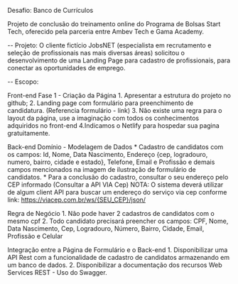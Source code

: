 Desafio: Banco de Currículos 

Projeto de conclusão do treinamento online do Programa de Bolsas Start Tech, oferecido pela parceria entre Ambev Tech e Gama Academy.

-- Projeto:
O cliente fictício JobsNET (especialista em recrutamento e seleção de profissionais nas mais diversas áreas) solicitou o desenvolvimento de uma Landing Page para cadastro de profissionais, para conectar as oportunidades de emprego.


-- Escopo: 

Front-end
Fase 1 - Criação da Página
    1. Apresentar a estrutura do projeto no github;
    2. Landing page com formulário para preenchimento de candidatura. (Referencia formulário - link)
    3. Não existe uma regra para o layout da página, use a imaginação com todos os conhecimentos adquiridos no front-end
    4.Indicamos o Netlify para hospedar sua pagina gratuitamente.


Back-end
Domínio - Modelagem de Dados
    * Cadastro de candidatos com os campos: Id, Nome, Data Nascimento, Endereço {cep, logradouro, numero, bairro, cidade e estado}, Telefone, Email e Profissão e demais campos mencionados na imagem de ilustração de formulário de candidatos.
    * Para a conclusão do cadastro, consultar o seu endereço pelo CEP informado (Consultar a API VIA Cep) NOTA: O sistema deverá utilizar de algum client API para buscar um endereço do serviço via cep conforme link: https://viacep.com.br/ws/{SEU_CEP}/json/

Regra de Negócio
    1. Não pode haver 2 cadastros de candidatos com o mesmo cpf
    2. Todo candidato precisará preencher os campos: CPF, Nome, Data Nascimento, Cep, Logradouro, Número, Bairro, Cidade, Email, Profissão e Celular

Integração entre a Página de Formulário e o Back-end
    1. Disponibilizar uma API Rest com a funcionalidade de cadastro de candidatos armazenando em um banco de dados.
    2. Disponibilizar a documentação dos recursos Web Services REST - Uso do Swagger.